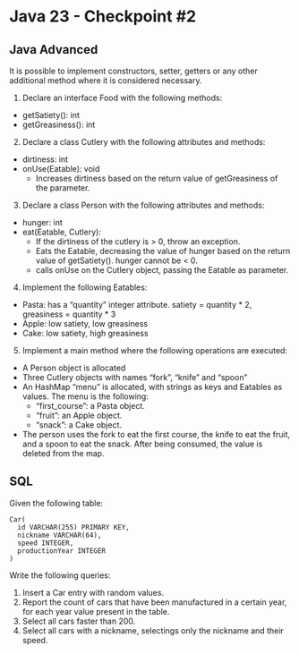 # Java 23 - Checkpoint #2
## Java Advanced
It is possible to implement constructors, setter, getters or any other additional method where it is considered necessary.
1. Declare an interface Food with the following methods:
- getSatiety(): int
- getGreasiness(): int
2. Declare a class Cutlery with the following attributes and methods:
- dirtiness: int
- onUse(Eatable): void
  - Increases dirtiness based on the return value of getGreasiness of the parameter.
3. Declare a class Person with the following attributes and methods:
- hunger: int
- eat(Eatable, Cutlery):
  - If the dirtiness of the cutlery is > 0, throw an exception.
  - Eats the Eatable, decreasing the value of hunger based on the return value of getSatiety(). hunger cannot be < 0.
  - calls onUse on the Cutlery object, passing the Eatable as parameter.
4. Implement the following Eatables:
- Pasta: has a “quantity” integer attribute. satiety = quantity * 2, greasiness = quantity * 3
- Apple: low satiety, low greasiness
- Cake: low satiety, high greasiness
5. Implement a main method where the following operations are executed:
- A Person object is allocated
- Three Cutlery objects with names “fork”, “knife” and “spoon”
- An HashMap “menu” is allocated, with strings as keys and Eatables as values. The menu is the following:
  - “first_course”: a Pasta object.
  - “fruit”: an Apple object.
  - “snack”: a Cake object.
- The person uses the fork to eat the first course, the knife to eat the fruit, and a spoon to eat the snack. After being consumed, the value is deleted from the map.
## SQL
Given the following table:
```
Car(
  id VARCHAR(255) PRIMARY KEY,
  nickname VARCHAR(64),
  speed INTEGER,
  productionYear INTEGER
)
```

Write the following queries:
1. Insert a Car entry with random values.
2. Report the count of cars that have been manufactured in a certain year, for each year
value present in the table.
3. Select all cars faster than 200.
4. Select all cars with a nickname, selectings only the nickname and their speed.
